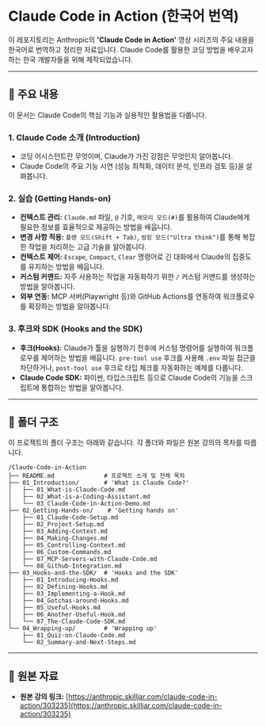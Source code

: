 # Claude Code in Action (한국어 번역)

이 레포지토리는 Anthropic의 **'Claude Code in Action'** 영상 시리즈의 주요 내용을 한국어로 번역하고 정리한 자료입니다. Claude Code를 활용한 코딩 방법을 배우고자 하는 한국 개발자들을 위해 제작되었습니다.

---

## 📖 주요 내용

이 문서는 Claude Code의 핵심 기능과 실용적인 활용법을 다룹니다.

### 1. Claude Code 소개 (Introduction)
- 코딩 어시스턴트란 무엇이며, Claude가 가진 강점은 무엇인지 알아봅니다.
- Claude Code의 주요 기능 시연 (성능 최적화, 데이터 분석, 인프라 검토 등)을 살펴봅니다.

### 2. 실습 (Getting Hands-on)
- **컨텍스트 관리:** `Claude.md` 파일, `@` 기호, `메모리 모드(#)`를 활용하여 Claude에게 필요한 정보를 효율적으로 제공하는 방법을 배웁니다.
- **변경 사항 적용:** `플랜 모드(Shift + Tab)`, `씽킹 모드("Ultra think")`를 통해 복잡한 작업을 처리하는 고급 기술을 알아봅니다.
- **컨텍스트 제어:** `Escape`, `Compact`, `Clear` 명령어로 긴 대화에서 Claude의 집중도를 유지하는 방법을 배웁니다.
- **커스텀 커맨드:** 자주 사용하는 작업을 자동화하기 위한 `/` 커스텀 커맨드를 생성하는 방법을 알아봅니다.
- **외부 연동:** MCP 서버(Playwright 등)와 GitHub Actions를 연동하여 워크플로우를 확장하는 방법을 알아봅니다.

### 3. 후크와 SDK (Hooks and the SDK)
- **후크(Hooks):** Claude가 툴을 실행하기 전후에 커스텀 명령어를 실행하여 워크플로우를 제어하는 방법을 배웁니다. `pre-tool use` 후크를 사용해 `.env` 파일 접근을 차단하거나, `post-tool use` 후크로 타입 체크를 자동화하는 예제를 다룹니다.
- **Claude Code SDK:** 파이썬, 타입스크립트 등으로 Claude Code의 기능을 스크립트에 통합하는 방법을 알아봅니다.

---

## 📂 폴더 구조

이 프로젝트의 폴더 구조는 아래와 같습니다. 각 폴더와 파일은 원본 강의의 목차를 따릅니다.

```
/Claude-Code-in-Action
├── README.md              # 프로젝트 소개 및 전체 목차
├── 01_Introduction/       # 'What is Claude Code?'
│   ├── 01_What-is-Claude-Code.md
│   ├── 02_What-is-a-Coding-Assistant.md
│   └── 03_Claude-Code-in-Action-Demo.md
├── 02_Getting-Hands-on/    # 'Getting hands on'
│   ├── 01_Claude-Code-Setup.md
│   ├── 02_Project-Setup.md
│   ├── 03_Adding-Context.md
│   ├── 04_Making-Changes.md
│   ├── 05_Controlling-Context.md
│   ├── 06_Custom-Commands.md
│   ├── 07_MCP-Servers-with-Claude-Code.md
│   └── 08_Github-Integration.md
├── 03_Hooks-and-the-SDK/  # 'Hooks and the SDK'
│   ├── 01_Introducing-Hooks.md
│   ├── 02_Defining-Hooks.md
│   ├── 03_Implementing-a-Hook.md
│   ├── 04_Gotchas-around-Hooks.md
│   ├── 05_Useful-Hooks.md
│   ├── 06_Another-Useful-Hook.md
│   └── 07_The-Claude-Code-SDK.md
└── 04_Wrapping-up/        # 'Wrapping up'
    ├── 01_Quiz-on-Claude-Code.md
    └── 02_Summary-and-Next-Steps.md
```

---

## 🔗 원본 자료

- **원본 강의 링크:** [https://anthropic.skilljar.com/claude-code-in-action/303235](https://anthropic.skilljar.com/claude-code-in-action/303235)






